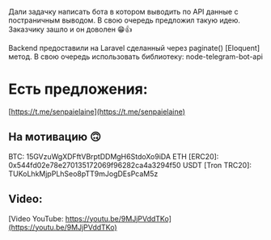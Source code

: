Дали задачку написать бота в котором выводить по API данные с постраничным выводом. В свою очередь предложил такую идею. Заказчику зашло и он доволен 😁👍

Backend предоставили на Laravel сделанный через paginate() [Eloquent] метод.
В свою очередь использовать библиотеку: node-telegram-bot-api

Есть предложения:
======
[https://t.me/senpaielaine](https://t.me/senpaielaine)

На мотивацию 🙃
------
BTC: 15GVzuWgXDFftVBrptDDMgH6StdoXo9iDA
ETH [ERC20]: 0x544fd02e78e270135172069f96282ca4a3294f50
USDT [Tron TRC20]: TUKoLhkMjpPLhSeo8pTT9mJogDEsPcaM5z

Video: 
------
[Video YouTube: https://youtu.be/9MJjPVddTKo](https://youtu.be/9MJjPVddTKo)
